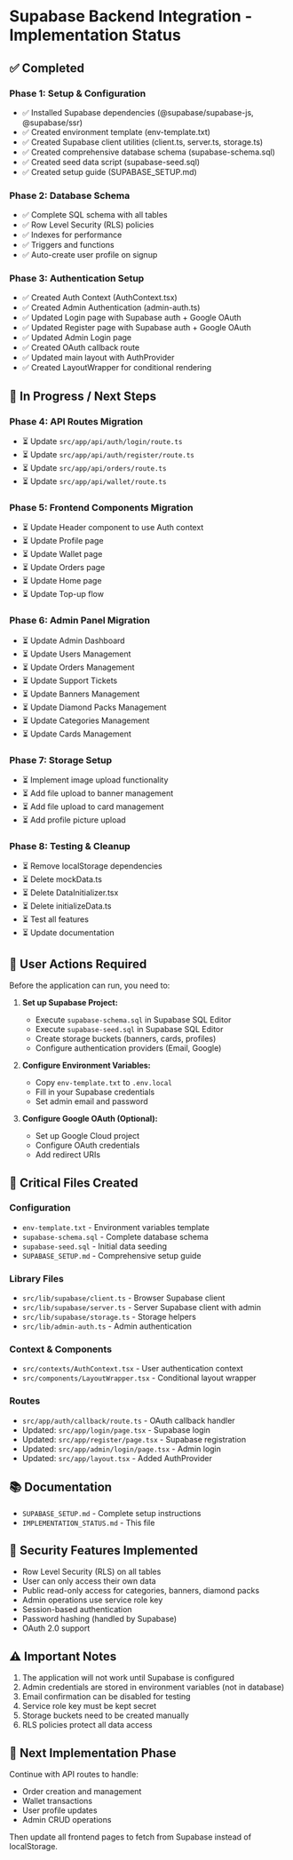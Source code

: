 # Supabase Backend Integration - Implementation Status

## ✅ Completed

### Phase 1: Setup & Configuration
- ✅ Installed Supabase dependencies (@supabase/supabase-js, @supabase/ssr)
- ✅ Created environment template (env-template.txt)
- ✅ Created Supabase client utilities (client.ts, server.ts, storage.ts)
- ✅ Created comprehensive database schema (supabase-schema.sql)
- ✅ Created seed data script (supabase-seed.sql)
- ✅ Created setup guide (SUPABASE_SETUP.md)

### Phase 2: Database Schema
- ✅ Complete SQL schema with all tables
- ✅ Row Level Security (RLS) policies
- ✅ Indexes for performance
- ✅ Triggers and functions
- ✅ Auto-create user profile on signup

### Phase 3: Authentication Setup
- ✅ Created Auth Context (AuthContext.tsx)
- ✅ Created Admin Authentication (admin-auth.ts)
- ✅ Updated Login page with Supabase auth + Google OAuth
- ✅ Updated Register page with Supabase auth + Google OAuth
- ✅ Updated Admin Login page
- ✅ Created OAuth callback route
- ✅ Updated main layout with AuthProvider
- ✅ Created LayoutWrapper for conditional rendering

## 🔄 In Progress / Next Steps

### Phase 4: API Routes Migration
- ⏳ Update `src/app/api/auth/login/route.ts`
- ⏳ Update `src/app/api/auth/register/route.ts`
- ⏳ Update `src/app/api/orders/route.ts`
- ⏳ Update `src/app/api/wallet/route.ts`

### Phase 5: Frontend Components Migration
- ⏳ Update Header component to use Auth context
- ⏳ Update Profile page
- ⏳ Update Wallet page
- ⏳ Update Orders page
- ⏳ Update Home page
- ⏳ Update Top-up flow

### Phase 6: Admin Panel Migration
- ⏳ Update Admin Dashboard
- ⏳ Update Users Management
- ⏳ Update Orders Management
- ⏳ Update Support Tickets
- ⏳ Update Banners Management
- ⏳ Update Diamond Packs Management
- ⏳ Update Categories Management
- ⏳ Update Cards Management

### Phase 7: Storage Setup
- ⏳ Implement image upload functionality
- ⏳ Add file upload to banner management
- ⏳ Add file upload to card management
- ⏳ Add profile picture upload

### Phase 8: Testing & Cleanup
- ⏳ Remove localStorage dependencies
- ⏳ Delete mockData.ts
- ⏳ Delete DataInitializer.tsx
- ⏳ Delete initializeData.ts
- ⏳ Test all features
- ⏳ Update documentation

## 📝 User Actions Required

Before the application can run, you need to:

1. **Set up Supabase Project:**
   - Execute `supabase-schema.sql` in Supabase SQL Editor
   - Execute `supabase-seed.sql` in Supabase SQL Editor
   - Create storage buckets (banners, cards, profiles)
   - Configure authentication providers (Email, Google)

2. **Configure Environment Variables:**
   - Copy `env-template.txt` to `.env.local`
   - Fill in your Supabase credentials
   - Set admin email and password

3. **Configure Google OAuth (Optional):**
   - Set up Google Cloud project
   - Configure OAuth credentials
   - Add redirect URIs

## 🎯 Critical Files Created

### Configuration
- `env-template.txt` - Environment variables template
- `supabase-schema.sql` - Complete database schema
- `supabase-seed.sql` - Initial data seeding
- `SUPABASE_SETUP.md` - Comprehensive setup guide

### Library Files
- `src/lib/supabase/client.ts` - Browser Supabase client
- `src/lib/supabase/server.ts` - Server Supabase client with admin
- `src/lib/supabase/storage.ts` - Storage helpers
- `src/lib/admin-auth.ts` - Admin authentication

### Context & Components
- `src/contexts/AuthContext.tsx` - User authentication context
- `src/components/LayoutWrapper.tsx` - Conditional layout wrapper

### Routes
- `src/app/auth/callback/route.ts` - OAuth callback handler
- Updated: `src/app/login/page.tsx` - Supabase login
- Updated: `src/app/register/page.tsx` - Supabase registration
- Updated: `src/app/admin/login/page.tsx` - Admin login
- Updated: `src/app/layout.tsx` - Added AuthProvider

## 📚 Documentation

- `SUPABASE_SETUP.md` - Complete setup instructions
- `IMPLEMENTATION_STATUS.md` - This file

## 🔐 Security Features Implemented

- Row Level Security (RLS) on all tables
- User can only access their own data
- Public read-only access for categories, banners, diamond packs
- Admin operations use service role key
- Session-based authentication
- Password hashing (handled by Supabase)
- OAuth 2.0 support

## ⚠️ Important Notes

1. The application will not work until Supabase is configured
2. Admin credentials are stored in environment variables (not in database)
3. Email confirmation can be disabled for testing
4. Service role key must be kept secret
5. Storage buckets need to be created manually
6. RLS policies protect all data access

## 🚀 Next Implementation Phase

Continue with API routes to handle:
- Order creation and management
- Wallet transactions
- User profile updates
- Admin CRUD operations

Then update all frontend pages to fetch from Supabase instead of localStorage.


